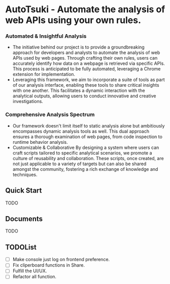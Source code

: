 # AutoTsuki - Automate the analysis of web APIs using your own rules.

### Automated & Insightful Analysis

- The initiative behind our project is to provide a groundbreaking approach for developers and analysts to automate the analysis of web APIs used by web pages. Through crafting their own rules, users can accurately identify how data on a webpage is retrieved via specific APIs. This process is anticipated to be fully automated, leveraging a Chrome extension for implementation.
- Leveraging this framework, we aim to incorporate a suite of tools as part of our analysis interface, enabling these tools to share critical insights with one another. This facilitates a dynamic interaction with the analytical outputs, allowing users to conduct innovative and creative investigations.

### Comprehensive Analysis Spectrum

- Our framework doesn't limit itself to static analysis alone but ambitiously encompasses dynamic analysis tools as well. This dual approach ensures a thorough examination of web pages, from code inspection to runtime behavior analysis.
- Customizable & Collaborative
  By designing a system where users can craft scripts tailored to specific analytical scenarios, we promote a culture of reusability and collaboration. These scripts, once created, are not just applicable to a variety of targets but can also be shared amongst the community, fostering a rich exchange of knowledge and techniques.

## Quick Start

TODO

## Documents

TODO

## TODOList

- [ ] Make console just log on frontend preference.
- [ ] Fix cliperboard functions in Share.
- [ ] Fulfill the UI/UX.
- [ ] Refactor all function.
